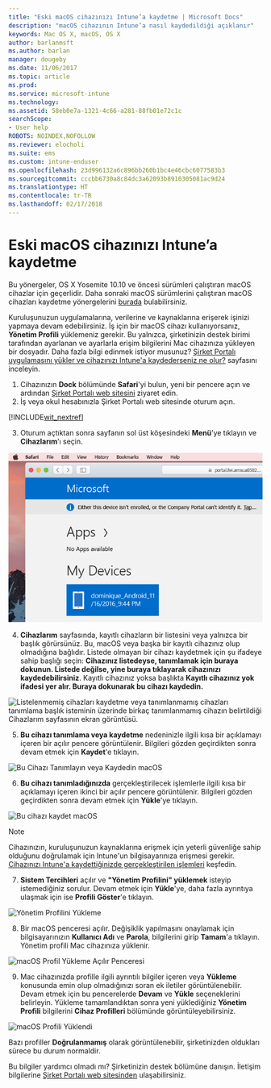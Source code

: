 ```yaml
---
title: "Eski macOS cihazınızı Intune’a kaydetme | Microsoft Docs"
description: "macOS cihazının Intune’a nasıl kaydedildiği açıklanır"
keywords: Mac OS X, macOS, OS X
author: barlanmsft
ms.author: barlan
manager: dougeby
ms.date: 11/06/2017
ms.topic: article
ms.prod: 
ms.service: microsoft-intune
ms.technology: 
ms.assetid: 58eb0e7a-1321-4c66-a281-88fb01e72c1c
searchScope:
- User help
ROBOTS: NOINDEX,NOFOLLOW
ms.reviewer: elocholi
ms.suite: ems
ms.custom: intune-enduser
ms.openlocfilehash: 23d996132a6c896bb260b1bc4e46cbc6077583b3
ms.sourcegitcommit: cccbb6730a8c84dc3a62093b8910305081ac9d24
ms.translationtype: HT
ms.contentlocale: tr-TR
ms.lasthandoff: 02/17/2018
---
```

# <a name="enroll-your-legacy-macos-device-in-intune"></a>Eski macOS cihazınızı Intune’a kaydetme

Bu yönergeler, OS X Yosemite 10.10 ve öncesi sürümleri çalıştıran macOS cihazlar için geçerlidir. Daha sonraki macOS sürümlerini çalıştıran macOS cihazları kaydetme yönergelerini [burada](enroll-your-device-in-intune-macos-cp.md) bulabilirsiniz.

Kuruluşunuzun uygulamalarına, verilerine ve kaynaklarına erişerek işinizi yapmaya devam edebilirsiniz. İş için bir macOS cihazı kullanıyorsanız, __Yönetim Profili__ yüklemeniz gerekir. Bu yalnızca, şirketinizin destek birimi tarafından ayarlanan ve ayarlarla erişim bilgilerini Mac cihazınıza yükleyen bir dosyadır. Daha fazla bilgi edinmek istiyor musunuz? [Şirket Portalı uygulamasını yükler ve cihazınızı Intune'a kaydederseniz ne olur?](what-happens-if-you-install-the-company-portal-app-and-enroll-your-device-in-intune-ios.md) sayfasını inceleyin.

1. Cihazınızın __Dock__ bölümünde __Safari__'yi bulun, yeni bir pencere açın ve ardından [Şirket Portalı web sitesini](https://portal.manage.microsoft.com#HelpDeskDialog) ziyaret edin.
2. İş veya okul hesabınızla Şirket Portalı web sitesinde oturum açın.

  [!INCLUDE[wit_nextref](includes/end-user-password-guidance.md)]

3. Oturum açtıktan sonra sayfanın sol üst köşesindeki **Menü**’ye tıklayın ve **Cihazlarım**’ı seçin.

 ![Henüz herhangi bir uygulamanın yüklenemeyeceğini gösteren web portalı ve altında Cihazlarım düğmesi ile web portalı giriş sayfasının ekran görüntüsü.](./media/macOS_enroll_001_landing_page.png)

4. __Cihazlarım__ sayfasında, kayıtlı cihazların bir listesini veya yalnızca bir başlık görürsünüz. Bu, macOS veya başka bir kayıtlı cihazınız olup olmadığına bağlıdır. Listede olmayan bir cihazı kaydetmek için şu ifadeye sahip başlığı seçin: __Cihazınız listedeyse, tanımlamak için buraya dokunun. Listede değilse, yine buraya tıklayarak cihazınızı kaydedebilirsiniz__. Kayıtlı cihazınız yoksa başlıkta **Kayıtlı cihazınız yok ifadesi yer alır. Buraya dokunarak bu cihazı kaydedin.**

  ![Listelenmemiş cihazları kaydetme veya tanımlanmamış cihazları tanımlama başlık isteminin üzerinde birkaç tanımlanmamış cihazın belirtildiği Cihazlarım sayfasının ekran görüntüsü.](./media/macOS_enroll_002_tap_here_banner.png)

5. __Bu cihazı tanımlama veya kaydetme__ nedeninizle ilgili kısa bir açıklamayı içeren bir açılır pencere görüntülenir. Bilgileri gözden geçirdikten sonra devam etmek için __Kaydet__'e tıklayın.

 ![Bu Cihazı Tanımlayın veya Kaydedin macOS](./media/macOS_enroll_003_IDenroll_popup.png)

6. __Bu cihazı tanımladığınızda__ gerçekleştirilecek işlemlerle ilgili kısa bir açıklamayı içeren ikinci bir açılır pencere görüntülenir. Bilgileri gözden geçirdikten sonra devam etmek için __Yükle__'ye tıklayın.

 ![Bu cihazı kaydet macOS](./media/macOS_enroll_004_enroll_popup.png)

  > [!NOTE]
  > Cihazınızın, kuruluşunuzun kaynaklarına erişmek için yeterli güvenliğe sahip olduğunu doğrulamak için Intune'un bilgisayarınıza erişmesi gerekir. [Cihazınızı Intune'a kaydettiğinizde gerçekleştirilen işlemleri](what-happens-if-you-install-the-Company-Portal-app-and-enroll-your-device-in-intune-ios.md) keşfedin.

7. __Sistem Tercihleri__ açılır ve __"Yönetim Profilini" yüklemek__ isteyip istemediğiniz sorulur. Devam etmek için __Yükle__'ye, daha fazla ayrıntıya ulaşmak için ise __Profili Göster__'e tıklayın.

 ![Yönetim Profilini Yükleme](./media/macOS_enroll_005_sysprefs_mgmt_profile.png)

8. Bir macOS penceresi açılır. Değişiklik yapılmasını onaylamak için bilgisayarınızın __Kullanıcı Adı__ ve __Parola__, bilgilerini girip __Tamam__'a tıklayın. Yönetim profili Mac cihazınıza yüklenir.

 ![macOS Profil Yükleme Açılır Penceresi](./media/macOS_enroll_006_sysprefs_admin_login.png)

9. Mac cihazınızda profille ilgili ayrıntılı bilgiler içeren veya __Yükleme__ konusunda emin olup olmadığınızı soran ek iletiler görüntülenebilir. Devam etmek için bu pencerelerde __Devam__ ve __Yükle__ seçeneklerini belirleyin. Yükleme tamamlandıktan sonra yeni yüklediğiniz __Yönetim Profili__ bilgilerini __Cihaz Profilleri__ bölümünde görüntüleyebilirsiniz.

 ![macOS Profili Yüklendi](./media/macOS_enroll_007_sysprefs_installed_profile.png)

Bazı profiller **Doğrulanmamış** olarak görüntülenebilir, şirketinizden oldukları sürece bu durum normaldir.

Bu bilgiler yardımcı olmadı mı? Şirketinizin destek bölümüne danışın. İletişim bilgilerine [Şirket Portalı web sitesinden](https://portal.manage.microsoft.com#HelpDeskDialog) ulaşabilirsiniz.
